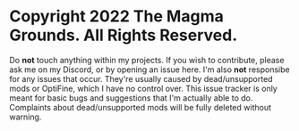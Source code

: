 # Copyright 2022 The Magma Grounds. All Rights Reserved.
Do **not** touch anything within my projects. If you wish to contribute, please ask me on my Discord, or by opening an issue here.
I'm also **not** responsibe for any issues that occur. They're usually caused by dead/unsupported mods or OptiFine, which I have no control over. This issue tracker is only meant for basic bugs and suggestions that I'm actually able to do. Complaints about dead/unsupported mods will be fully deleted without warning.
